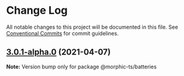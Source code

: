 # Change Log

All notable changes to this project will be documented in this file.
See [Conventional Commits](https://conventionalcommits.org) for commit guidelines.

## [3.0.1-alpha.0](https://github.com/sledorze/morphic-ts/compare/@morphic-ts/batteries@3.0.0...@morphic-ts/batteries@3.0.1-alpha.0) (2021-04-07)

**Note:** Version bump only for package @morphic-ts/batteries
